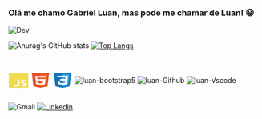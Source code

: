 ### Olá me chamo Gabriel Luan, mas pode me chamar de Luan! 😀
![Dev](https://img.shields.io/badge/Gabriel_Luan-0A0A0A?style=for-the-badge&logo=devdotto&logoColor=white)

![Anurag's GitHub stats](https://github-readme-stats-git-masterrstaa-rickstaa.vercel.app/api?username=Luan-developer&show_icons=true&theme=) [![Top Langs](https://github-readme-stats.vercel.app/api/top-langs/?username=Luan-developer&hide_progress=true)](https://github.com/anuraghazra/github-readme-stats)

##
<div style="display: inline_block"><br>
  <img align="center" alt="luan-Js" height="30" width="40" src="https://raw.githubusercontent.com/devicons/devicon/master/icons/javascript/javascript-plain.svg">
  <img align="center" alt="luan-HTML" height="30" width="40" src="https://raw.githubusercontent.com/devicons/devicon/master/icons/html5/html5-original.svg">
  <img align="center" alt="luan-CSS" height="30" width="40" src="https://raw.githubusercontent.com/devicons/devicon/master/icons/css3/css3-original.svg">
  <img align="center" alt="luan-bootstrap5" height="40" width="40" src="https://cdn.jsdelivr.net/gh/devicons/devicon/icons/bootstrap/bootstrap-original.svg" />
  <img align="center" alt="luan-Github" height="30" width="40" src="https://cdn.jsdelivr.net/gh/devicons/devicon/icons/github/github-original.svg" />
  <img align="center" alt="luan-Vscode" height="30" width="40" src="https://cdn.jsdelivr.net/gh/devicons/devicon/icons/vscode/vscode-original.svg" />            
</div>

##  
![Gmail](https://img.shields.io/badge/Gmail-D14836?style=for-the-badge&logo=gmail&logoColor=white)
[![Linkedin](https://img.shields.io/badge/LinkedIn-0077B5?style=for-the-badge&logo=linkedin&logoColor=white)](https://www.linkedin.com/in/gabriel-luan-nunes-da-silva-20ab87245/)


